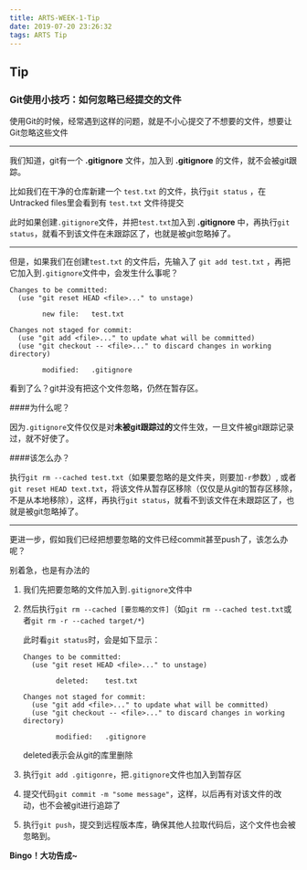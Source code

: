 ```yaml
---
title: ARTS-WEEK-1-Tip
date: 2019-07-20 23:26:32
tags: ARTS Tip
---
```

## Tip

### Git使用小技巧：如何忽略已经提交的文件

使用Git的时候，经常遇到这样的问题，就是不小心提交了不想要的文件，想要让Git忽略这些文件

---

我们知道，git有一个 **.gitignore** 文件，加入到 **.gitignore** 的文件，就不会被git跟踪。

比如我们在干净的仓库新建一个 `test.txt` 的文件，执行`git status` ，在Untracked files里会看到有 `test.txt` 文件待提交

此时如果创建`.gitignore`文件，并把`test.txt`加入到 **.gitignore** 中，再执行`git status`，就看不到该文件在未跟踪区了，也就是被git忽略掉了。

---

但是，如果我们在创建`test.txt` 的文件后，先输入了 `git add test.txt` ，再把它加入到`.gitignore`文件中，会发生什么事呢？

```
Changes to be committed:
  (use "git reset HEAD <file>..." to unstage)

        new file:   test.txt

Changes not staged for commit:
  (use "git add <file>..." to update what will be committed)
  (use "git checkout -- <file>..." to discard changes in working directory)

        modified:   .gitignore
```

看到了么？git并没有把这个文件忽略，仍然在暂存区。

####为什么呢？

因为`.gitignore`文件仅仅是对**未被git跟踪过的**文件生效，一旦文件被git跟踪记录过，就不好使了。

####该怎么办？

执行`git rm --cached test.txt`（如果要忽略的是文件夹，则要加`-r`参数）, 或者`git reset HEAD text.txt`，将该文件从暂存区移除（仅仅是从git的暂存区移除，不是从本地移除），这样，再执行`git status`，就看不到该文件在未跟踪区了，也就是被git忽略掉了。

---

更进一步，假如我们已经把想要忽略的文件已经commit甚至push了，该怎么办呢？

别着急，也是有办法的

1. 我们先把要忽略的文件加入到`.gitignore`文件中
2. 然后执行`git rm --cached [要忽略的文件]`（如`git rm --cached test.txt`或者`git rm -r --cached target/*`)
   
   此时看`git status`时，会是如下显示：
    ```
    Changes to be committed:
      (use "git reset HEAD <file>..." to unstage)
    
            deleted:    test.txt
    
    Changes not staged for commit:
      (use "git add <file>..." to update what will be committed)
      (use "git checkout -- <file>..." to discard changes in working directory)
    
            modified:   .gitignore
    ```
    deleted表示会从git的库里删除
3. 执行`git add .gitigonre`，把`.gitignore`文件也加入到暂存区
4. 提交代码`git commit -m "some message"`，这样，以后再有对该文件的改动，也不会被git进行追踪了
5. 执行`git push`，提交到远程版本库，确保其他人拉取代码后，这个文件也会被忽略到。

**Bingo！大功告成~**
